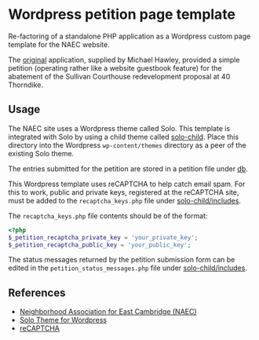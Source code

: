 # Wordpress petition page template

Re-factoring of a standalone PHP application as a Wordpress custom page template for the NAEC website.

The [original](original/) application, supplied by Michael Hawley, provided a simple petition (operating rather like a website guestbook feature) for the abatement of the Sullivan Courthouse redevelopment proposal at 40 Thorndike.

## Usage

The NAEC site uses a Wordpress theme called Solo. This template is integrated with Solo by using a child theme called [solo-child](solo-child/). Place this directory into the Wordpress `wp-content/themes` directory as a peer of the existing Solo theme.

The entries submitted for the petition are stored in a petition file under [db](db/).

This Wordpress template uses reCAPTCHA to help catch email spam. For this to work, public and private keys, registered at the reCAPTCHA site, must be added to the `recaptcha_keys.php` file under [solo-child/includes](solo-child/includes/).

The `recaptcha_keys.php` file contents should be of the format:
```php
<?php
$_petition_recaptcha_private_key = 'your_private_key';
$_petition_recaptcha_public_key = 'your_public_key';
```
The status messages returned by the petition submission form can be edited in the `petition_status_messages.php` file under [solo-child/includes](solo-child/includes/).

## References

* [Neighborhood Association for East Cambridge (NAEC)](http://NAeastCambridge.org)
* [Solo Theme for Wordpress](http://themetrust.com/themes/solo)
* [reCAPTCHA](http://www.google.com/recaptcha)

